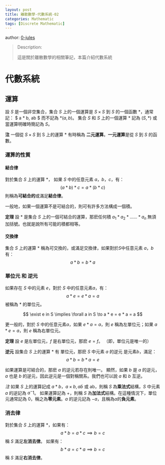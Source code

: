 ```yaml
---
layout: post
title: 離散數學-代數系統-02
categories: Mathematic
tags: [Discrete Mathematic]
---
```


author: [0-jules](https://github.com/o-jules)

> Description:
>
> 這是關於離散數學的相關筆記，本篇介紹代數系統	

<!-- more -->

# 代數系統

## 運算

設 $S$ 是一個非空集合，集合 $S$ 上的一個運算是 $S\times S$ 到 $S$ 的一個函數 $*$，通常記：
$
a * b, ab
$
而不記為 $*(a, b)$。
集合 $S$ 和 $S$ 上的一個運算 $*$ 記為 $(S, *)$ 或當運算明確時簡記為 $S$。

**注** 一個從 $S\times S$ 到 S 上的運算 * 有時稱為 **二元運算**。**一元運算**是從 $S$ 到 $S$ 的函數。

### 運算的性質

#### 結合律

對於集合 $S$ 上的運算 $*$， 如果 $S$ 中的任意元素 $a，b，c$，有：
$$
(a * b) * c = a * (b * c)
$$
則稱為**可結合的**或滿足**結合律**。

一般地，如果一個運算不是可結合的，則可有許多方法構成一個積。

**定理** 設 * 是集合 $S$ 上的一個可結合的運算，那麽任何積 $a_1 * a_2 * ...... * a_n$ 無須加括號。也就是說所有可能的積都相等。

#### 交換律

集合 $S$ 上的運算 $*$ 稱為可交換的，或滿足交換律，如果對於$S$中任意元素 $a，b$ 有：
$$
a * b = b * a
$$

### 單位元 和 逆元

如果存在 $S$ 中的元素 $e$，對於 $S$ 中的任意元素$a$，有：
$$
a * e = e * a = a
$$
被稱為 $*$ 的單位元。

$$
\exist e in S \implies \forall a in S \to a * e = e * a = a
$$

更一般的，對於 $S$ 中的任意元素$a$，如果 $e * a = a$，則 $e$ 稱為左單位元；如果 $a * e = a$，則 $e$ 稱為右單位元。

**定理** 設 $e$ 是左單位元，$f$ 是右單位元，那麽 $e = f$。
（即，單位元是唯一的）

**逆元** 設集合 $S$ 上的運算 $*$ 有 單位元，那麽 $S$ 中元素 $a$ 的逆元 是元素$b$，滿足：
$$
a * b = b * a = e
$$

如果運算是可結合的，那麽 $a$ 的逆元若存在則唯一。
顯然，如果 $b$ 是 $a$ 的逆元，$a$ 也是 $b$ 的逆元，因此逆元是一個對稱關系。我們也可以說 $a$ 和 $b$ 互逆。

*注* 如果 $S$ 上的運算記成 $a * b，a\times b, a\dot b$ 或 ab，則稱 $S$ 為**乘法式**結構，$S$ 中元素 $a$ 的逆記為 $a^-1$。
如果運算記為 $+$，則稱 $S$ 為**加法式**結構。在這種情況下，單位元通常記為 $0$，稱之為**零元素**。$a$ 的逆元記為 $-a$，且稱為$a$的**負元素**。

### 消去律

對於集合 $S$ 上的運算 $*$，如果有：
$$
a * b = a * c \implies b = c
$$
稱 $S$ 滿足**左消去律**。
如果有：
$$
b * a = c * a \implies b = c
$$
稱 $S$ 滿足**右消去律**。
